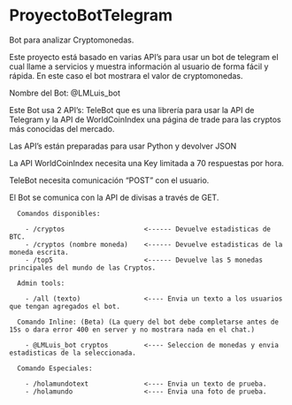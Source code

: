 # ProyectoBotTelegram

Bot para analizar Cryptomonedas.

Este proyecto está basado en varias API’s para usar un bot de telegram el cual llame a servicios y muestra información al usuario de forma fácil y rápida. En este caso el bot mostrara el valor de cryptomonedas.

Nombre del Bot: @LMLuis_bot

Este Bot usa 2 API’s: TeleBot que es una librería para usar la API de Telegram y la API de WorldCoinIndex una página de trade para las cryptos más conocidas del mercado.

Las API’s están preparadas para usar Python y devolver JSON

La API WorldCoinIndex necesita una Key limitada a 70 respuestas por hora.

TeleBot necesita comunicación “POST” con el usuario.

El Bot se comunica con la API de divisas a través de GET.

      Comandos disponibles:
        
        - /cryptos                    <------ Devuelve estadisticas de BTC.
        - /cryptos (nombre moneda)    <------ Devuelve estadisticas de la moneda escrita.
        - /top5                       <------ Devuelve las 5 monedas principales del mundo de las Cryptos.
      
      Admin tools:
        
        - /all (texto)                <---- Envia un texto a los usuarios que tengan agregados el bot.
     
      Comando Inline: (Beta) (La query del bot debe completarse antes de 15s o dara error 400 en server y no mostrara nada en el chat.)
        
        - @LMLuis_bot cryptos         <---- Seleccion de monedas y envia estadisticas de la seleccionada.
        
      Comando Especiales:
       
        - /holamundotext              <---- Envia un texto de prueba.
        - /holamundo                  <---- Envia una foto de prueba.
